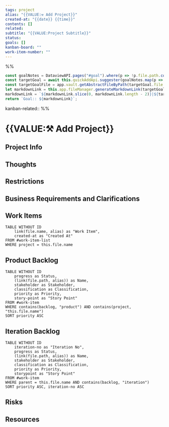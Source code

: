 ```yaml
---
tags: project
alias: "{{VALUE:⚒ Add Project}}"
created-at: "{{date}} {{time}}"
contents: []
related: 
subtitle: "{{VALUE:Project Subtitle}}"
status:
goals: []
kanban-board: ""
work-item-number: ""
---
```

%%
```js quickadd
const goalNotes = DataviewAPI.pages("#goal").where(p => !p.file.path.contains("Templates")).values;
const targetGoal = await this.quickAddApi.suggester(goalNotes.map(p => p.file.name), goalNotes);
const targetGoalFile = app.vault.getAbstractFileByPath(targetGoal.file.path);
let markdownLink = this.app.fileManager.generateMarkdownLink(targetGoalFile, '');
markdownLink = `${markdownLink.slice(0, markdownLink.length - 2)}|${targetGoal.alias}${markdownLink.slice(markdownLink.length - 2)}`
return `Goal:: ${markdownLink}`;
```
kanban-related::
%%

# {{VALUE:⚒ Add Project}}

## Project Info

## Thoughts

## Restrictions

## Business Requirements and Clarifications

## Work Items

```dataview
TABLE WITHOUT ID
	link(file.name, alias) as "Work Item",
	created-at as "Created At"
FROM #work-item-list 
WHERE project = this.file.name
```

## Product Backlog

```dataview
TABLE WITHOUT ID
	progress as Status,
	(link(file.path, alias)) as Name,
	stakeholder as Stakeholder,
	classification as Classification,
	priority as Priority,
	story-point as "Story Point"
FROM #work-item 
WHERE contains(backlog, "product") AND contains(project, "this.file.name")
SORT priority ASC
```

## Iteration Backlog

```dataview
TABLE WITHOUT ID
	iteration-no as "Iteration No",
	progress as Status,
	(link(file.path, alias)) as Name,
	stakeholder as Stakeholder,
	classification as Classification,
	priority as Priority,
	storypoint as "Story Point"
FROM #work-item 
WHERE parent = this.file.name AND contains(backlog, "iteration")
SORT priority ASC, iteration-no ASC
```

## Risks


## Resources